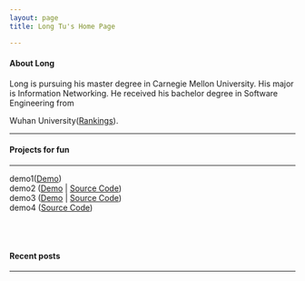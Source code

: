 ```yaml
---
layout: page
title: Long Tu's Home Page

---
```

<h4 id='About Long<'>About Long</h4>
Long is pursuing his master degree in Carnegie Mellon University. His major is Information Networking. He received his bachelor degree in Software Engineering from <p>Wuhan University(<a href='http://en.wikipedia.org/wiki/Wuhan_University#Rankings'>Rankings</a>).


---


<h4 id='pet_projects_for_fun'>Projects for fun</h4>


<hr />
<p>demo1(<a href=''>Demo</a>)<br />demo2 (<a href='/'>Demo</a> | <a href=''>Source Code</a>)<br />demo3 (<a href=''>Demo</a> | <a href=''>Source Code</a>)<br />demo4 (<a href=''>Source Code</a>)</p>
<br /><br />
<h4 id='recent_posts'>Recent posts</h4>
<hr /><ul class='posts'>
